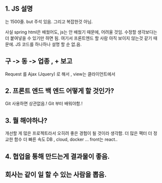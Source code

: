 ## 1. JS 설명
는 1500줄. but 주석 있음. 그리고 복잡한것 아님.

사실 spring html은 배웠어도, js는 안 배웠기 때문에, 어려울 것임. 수정할 생각보다는 더 붙여넣을 수 있기만 하면 됨. 여기서 프론트엔드 할 사람 아직 보이지 않는것 같기 때문에.
JS 코드를 하나하나 설명 할 순 없.음.
## 구 -> 동 -> 업종 , + 보고
Request 를 Ajax (Jquery) 로 해서 , view는 클라이언트에서 
## 2. 프론트 엔드 백 엔드 어떻게 할 것인가? 

Git 사용하면 상관없음.! 
Git 부터 배워야함.!
## 3. 뭘 해야하나?

개선할 게 많은 프로젝트라서 오히려 좋은 경험이 될 것이라 생각함.
더 많은 팩터
더 정교한 함수
더 빠른 속도
DB , cloud, docker ... 
front는 react.. 
## 4. 협업을 통해 만드는게 결과물이 좋음.

## 회사는 같이 일 할 수 있는 사람을 뽑음.

